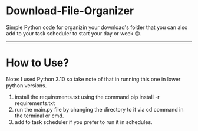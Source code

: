 # Download-File-Organizer
Simple Python code for organizin your download's folder that you can also add to your task scheduler to start your day or week 😊.


---

# How to Use?
Note: I used Python 3.10 so take note of that in running this one in lower python versions.
1. install the requirements.txt using the command pip install -r requirements.txt
2. run the main.py file by changing the directory to it via cd command in the terminal or cmd.
3. add to task scheduler if you prefer to run it in schedules.
